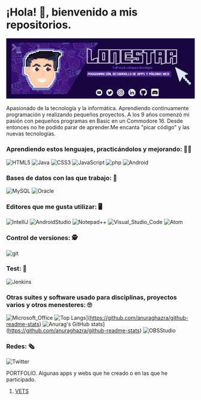 # ¡Hola! 👋, bienvenido a mis repositorios.

<!--
**JSenen/Jsenen** is a ✨ _special_ ✨ repository because its `README.md` (this file) appears on your GitHub profile.

Here are some ideas to get you started:

- 🔭 I’m currently working on ...
- 🌱 I’m currently learning software enginery
- 👯 I’m looking to collaborate on ...
- 🤔 I’m looking for help with ...
- 💬 Ask me about ...
- 📫 How to reach me: ...
- 😄 Pronouns: ...
- ⚡ Fun fact: ...
-->

![banner](https://raw.githubusercontent.com/JSenen/Jsenen/main/Baner.PNG)

Apasionado de la tecnología y la informática. Aprendiendo continuamente programación y realizando pequeños proyectos.
A los 9 años comenzó mi pasión con pequeños programas en Basic en un Commodore 16. Desde entonces no he podido parar
de aprender.Me encanta "picar código" y las nuevas tecnologías.

### Aprendiendo estos lenguajes, practicándolos y mejorando: :man_technologist:
 ![HTML5](https://img.shields.io/badge/HTML5-E34F26?style=for-the-badge&logo=html5&logoColor=white)
 ![Java](https://img.shields.io/badge/Java-ED8B00?style=for-the-badge&logo=java&logoColor=white)
 ![CSS3](https://img.shields.io/badge/CSS3-1572B6?style=for-the-badge&logo=css3&logoColor=white)
 ![JavaScript](https://img.shields.io/badge/JavaScript-F7DF1E?style=for-the-badge&logo=JavaScript&logoColor=white)
 ![php](https://img.shields.io/badge/php-777BB4?style=for-the-badge&logo=php&logoColor=white)
 ![Android](https://img.shields.io/badge/android-3DDC84?style=for-the-badge&logo=android&logoColor=white)

### Bases de datos con las que trabajo: :open_file_folder:
 ![MySQL](https://img.shields.io/badge/MySQL-4479A1?style=for-the-badge&logo=mysql&logoColor=white)
 ![Oracle](https://img.shields.io/badge/Oracle-F80000?style=for-the-badge&logo=Oracle&logoColor=white)

### Editores que me gusta utilizar: :desktop_computer:
 ![IntelliJ](https://img.shields.io/badge/IntelliJ_IDEA-000000.svg?style=for-the-badge&logo=intellij-idea&logoColor=white)
 ![AndroidStudio](https://img.shields.io/badge/android-3DDC84?style=for-the-badge&logo=androidstudio&logoColor=white)
 ![Notepad++](https://img.shields.io/badge/Notepad++-90E59A.svg?style=for-the-badge&logo=notepad%2B%2B&logoColor=black)
 ![Visual_Studio_Code](https://img.shields.io/badge/Visual_Studio_Code-0078D4?style=for-the-badge&logo=visual%20studio%20code&logoColor=white)
 ![Atom](https://img.shields.io/badge/Atom-78cd00?style=for-the-badge&logo=atom&logoColor=white)

### Control de versiones: :detective:
![git](https://img.shields.io/badge/GIT-E44C30?style=for-the-badge&logo=git&logoColor=white)

### Test: :pray:
![Jenkins](https://img.shields.io/badge/Jenkins-D24939?style=for-the-badge&logo=Jenkins&logoColor=white)

### Otras suites y software usado para disciplinas, proyectos varios y otros menesteres: :roll_eyes:
![Microsoft_Office](https://img.shields.io/badge/Microsoft_Office-D83B01?style=for-the-badge&logo=microsoft-office&logoColor=white)
![Top Langs](https://github-readme-stats.vercel.app/api/top-langs/?username=Jsenen&layout=compact)](https://github.com/anuraghazra/github-readme-stats)
![Anurag's GitHub stats](https://github-readme-stats.vercel.app/api?username=Jsenen)](https://github.com/anuraghazra/github-readme-stats)
![OBSStudio](https://img.shields.io/badge/obsstudio-191A1B?style=for-the-badge&logo=obsstudio&logoColor=white)

### Redes: :newspaper_roll:  
![Twitter](https://img.shields.io/twitter/url?style=social&url=https%3A%2F%2Ftwitter.com%2Flonestar1975)


PORTFOLIO. Algunas apps y webs que he creado o en las que he participado.

1. <a href="https://jsenen.github.io/vets/" target="_blank">VETS</a>
